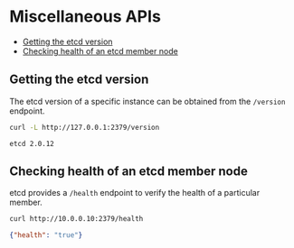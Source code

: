 # Miscellaneous APIs

* [Getting the etcd version](#getting-the-etcd-version)
* [Checking health of an etcd member node](#checking-health-of-an-etcd-member-node)

## Getting the etcd version

The etcd version of a specific instance can be obtained from the `/version` endpoint.

```sh
curl -L http://127.0.0.1:2379/version
```

```
etcd 2.0.12
```

## Checking health of an etcd member node

etcd provides a `/health` endpoint to verify the health of a particular member.

```sh
curl http://10.0.0.10:2379/health
```

```json
{"health": "true"}
```
